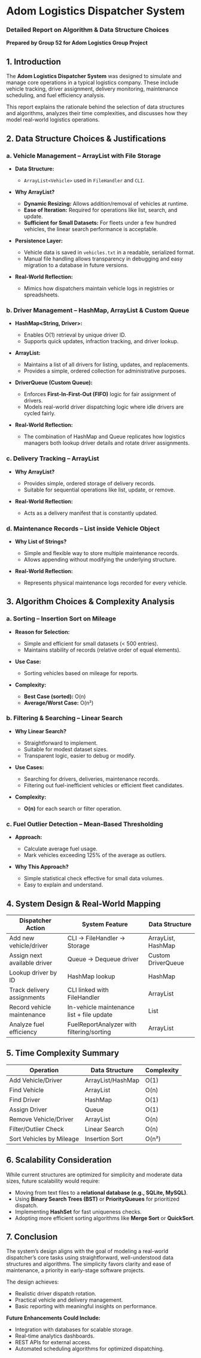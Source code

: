 
# Adom Logistics Dispatcher System

### Detailed Report on Algorithm & Data Structure Choices

**Prepared by Group 52 for Adom Logistics Group Project**



## 1. **Introduction**

The **Adom Logistics Dispatcher System** was designed to simulate and manage core operations in a typical logistics company. These include vehicle tracking, driver assignment, delivery monitoring, maintenance scheduling, and fuel efficiency analysis.

This report explains the rationale behind the selection of data structures and algorithms, analyzes their time complexities, and discusses how they model real-world logistics operations.



## 2. **Data Structure Choices & Justifications**

### a. **Vehicle Management – ArrayList with File Storage**

* **Data Structure:**

  * `ArrayList<Vehicle>` used in `FileHandler` and `CLI`.

* **Why ArrayList?**

  * **Dynamic Resizing:** Allows addition/removal of vehicles at runtime.
  * **Ease of Iteration:** Required for operations like list, search, and update.
  * **Sufficient for Small Datasets:** For fleets under a few hundred vehicles, the linear search performance is acceptable.

* **Persistence Layer:**

  * Vehicle data is saved in `vehicles.txt` in a readable, serialized format.
  * Manual file handling allows transparency in debugging and easy migration to a database in future versions.

* **Real-World Reflection:**

  * Mimics how dispatchers maintain vehicle logs in registries or spreadsheets.



### b. **Driver Management – HashMap, ArrayList & Custom Queue**

* **HashMap\<String, Driver>:**

  * Enables O(1) retrieval by unique driver ID.
  * Supports quick updates, infraction tracking, and driver lookup.

* **ArrayList<Driver>:**

  * Maintains a list of all drivers for listing, updates, and replacements.
  * Provides a simple, ordered collection for administrative purposes.

* **DriverQueue (Custom Queue):**

  * Enforces **First-In-First-Out (FIFO)** logic for fair assignment of drivers.
  * Models real-world driver dispatching logic where idle drivers are cycled fairly.

* **Real-World Reflection:**

  * The combination of HashMap and Queue replicates how logistics managers both lookup driver details and rotate driver assignments.



### c. **Delivery Tracking – ArrayList**

* **Why ArrayList?**

  * Provides simple, ordered storage of delivery records.
  * Suitable for sequential operations like list, update, or remove.
* **Real-World Reflection:**

  * Acts as a delivery manifest that is constantly updated.



### d. **Maintenance Records – List<String> inside Vehicle Object**

* **Why List of Strings?**

  * Simple and flexible way to store multiple maintenance records.
  * Allows appending without modifying the underlying structure.

* **Real-World Reflection:**

  * Represents physical maintenance logs recorded for every vehicle.



## 3. **Algorithm Choices & Complexity Analysis**

### a. **Sorting – Insertion Sort on Mileage**

* **Reason for Selection:**

  * Simple and efficient for small datasets (< 500 entries).
  * Maintains stability of records (relative order of equal elements).

* **Use Case:**

  * Sorting vehicles based on mileage for reports.

* **Complexity:**

  * **Best Case (sorted):** O(n)
  * **Average/Worst Case:** O(n²)



### b. **Filtering & Searching – Linear Search**

* **Why Linear Search?**

  * Straightforward to implement.
  * Suitable for modest dataset sizes.
  * Transparent logic, easier to debug or modify.

* **Use Cases:**

  * Searching for drivers, deliveries, maintenance records.
  * Filtering out fuel-inefficient vehicles or efficient fleet candidates.

* **Complexity:**

  * **O(n)** for each search or filter operation.


### c. **Fuel Outlier Detection – Mean-Based Thresholding**

* **Approach:**

  * Calculate average fuel usage.
  * Mark vehicles exceeding 125% of the average as outliers.

* **Why This Approach?**

  * Simple statistical check effective for small data volumes.
  * Easy to explain and understand.


## 4. **System Design & Real-World Mapping**

| Dispatcher Action            | System Feature                            | Data Structure     |
| ---------------------------- | ----------------------------------------- | ------------------ |
| Add new vehicle/driver       | CLI → FileHandler → Storage               | ArrayList, HashMap |
| Assign next available driver | Queue → Dequeue driver                    | Custom DriverQueue |
| Lookup driver by ID          | HashMap lookup                            | HashMap            |
| Track delivery assignments   | CLI linked with FileHandler               | ArrayList          |
| Record vehicle maintenance   | In-vehicle maintenance list + file update | List<String>       |
| Analyze fuel efficiency      | FuelReportAnalyzer with filtering/sorting | ArrayList          |



## 5. **Time Complexity Summary**

| Operation                | Data Structure    | Complexity |
| ------------------------ | ----------------- | ---------- |
| Add Vehicle/Driver       | ArrayList/HashMap | O(1)       |
| Find Vehicle             | ArrayList         | O(n)       |
| Find Driver              | HashMap           | O(1)       |
| Assign Driver            | Queue             | O(1)       |
| Remove Vehicle/Driver    | ArrayList         | O(n)       |
| Filter/Outlier Check     | Linear Search     | O(n)       |
| Sort Vehicles by Mileage | Insertion Sort    | O(n²)      |


## 6. **Scalability Consideration**

While current structures are optimized for simplicity and moderate data sizes, future scalability would require:

* Moving from text files to a **relational database (e.g., SQLite, MySQL)**.
* Using **Binary Search Trees (BST)** or **PriorityQueues** for prioritized dispatch.
* Implementing **HashSet** for fast uniqueness checks.
* Adopting more efficient sorting algorithms like **Merge Sort** or **QuickSort**.



## 7. **Conclusion**

The system’s design aligns with the goal of modeling a real-world dispatcher’s core tasks using straightforward, well-understood data structures and algorithms. The simplicity favors clarity and ease of maintenance, a priority in early-stage software projects.

The design achieves:

* Realistic driver dispatch rotation.
* Practical vehicle and delivery management.
* Basic reporting with meaningful insights on performance.

**Future Enhancements Could Include:**

* Integration with databases for scalable storage.
* Real-time analytics dashboards.
* REST APIs for external access.
* Automated scheduling algorithms for optimized dispatching.



